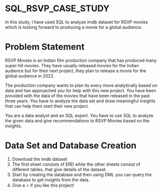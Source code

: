 # SQL_RSVP_CASE_STUDY
In this study, I have used SQL to analyze imdb dataset for RSVP movies which is looking forward to producing a movie for a global audience.
# Problem Statement
RSVP Movies is an Indian film production company that has produced many super-hit movies. They have usually released movies for the Indian audience but for their next project, they plan to release a movie for the global audience in 2022.

The production company wants to plan its every move analytically based on data and has approached you for help with this new project. You have been provided with the data of the movies that have been released in the past three years. You have to analyze the data set and draw meaningful insights that can help them start their new project. 

You are a data analyst and an SQL expert. You have to use SQL to analyze the given data and give recommendations to RSVP Movies based on the insights. 
# Data Set and Database Creation
1) Download the imdb dataset
2) The first sheet consists of ERD while the other sheets consist of different tables, that give details of the dataset.
3) Start by creating the database and then using DML you can query the database to get insights from the data.
4) Give a ⭐️ if you like this project!

